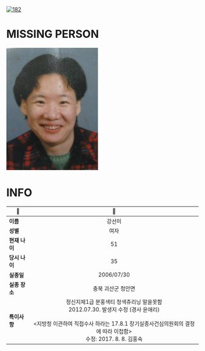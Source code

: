 [![182](https://img.shields.io/badge/%EC%8B%A4%EC%A2%85%EC%8B%A0%EA%B3%A0%EB%8A%94%20%EA%B5%AD%EB%B2%88%EC%97%86%EC%9D%B4-182-blue)](http://safe182.go.kr/index.do)

# MISSING PERSON

<img src="./missing_person.jpg">

# INFO

|🔑|💎|
|--|:--:|
|**이름**|강선미|
|**성별**|여자|
|**현재 나이**|51|
|**당시 나이**|35|
|**실종일**|2006/07/30|
|**실종 장소**|충북 괴산군 청안면 |
|**특이사항**|정신지체1급 분홍색티 청색츄리닝 말을못함</br>2012.07.30. 발생지 수정 (경사 윤애리)</br></br><지방청 이관하여 직접수사 하라는 17.8.1 장기실종사건심의원회의 결정에 따라 이첩함></br>                                                                                         수정:  2017. 8. 8. 김홍숙|

